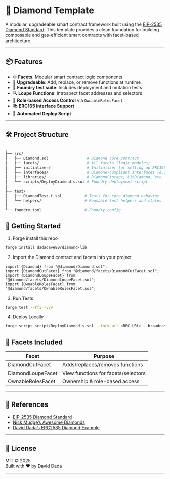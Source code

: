 # 💎 Diamond Template

A modular, upgradeable smart contract framework built using the [EIP-2535 Diamond Standard](https://eips.ethereum.org/EIPS/eip-2535). This template provides a clean foundation for building composable and gas-efficient smart contracts with facet-based architecture.

---

## 📦 Features

- ⚙️ **Facets**: Modular smart contract logic components
- 🔁 **Upgradeable**: Add, replace, or remove functions at runtime
- 🧪 **Foundry test suite**: Includes deployment and mutation tests
- 🔍 **Loupe Functions**: Introspect facet addresses and selectors
- 👑 **Role-based Access Control** via `OwnableRolesFacet`
- 📚 **ERC165 Interface Support**
- 🚀 **Automated Deploy Script**

---

## 🛠️ Project Structure

```sh
.
├── src/
│   ├── Diamond.sol                 # Diamond core contract
│   ├── facets/                     # All facets (logic modules)
│   ├── initializer/                # Initializer for setting up ERC165 and others
│   ├── interfaces/                 # Diamond-compliant interfaces (e.g. IDiamondCut)
│   ├── libraries/                  # DiamondStorage, LibDiamond, etc.
│   └── scripts/DeployDiamond.s.sol # Foundry deployment script
│
├── test/
│   ├── DiamondTest.t.sol          # Tests for core diamond behavior
│   └── helpers/                   # Reusable test helpers and states
│
└── foundry.toml                   # Foundry config
```

## 🚀 Getting Started

1. Forge install this repo

```sh
forge install dadadave80/diamond-lib
```

2. Import the Diamond contract and facets into your project
```solidity
import {Diamond} from "@diamond/Diamond.sol";
import {DiamondCutFacet} from "@diamond/facets/DiamondCutFacet.sol";
import {DiamondLoupeFacet} from "@diamond/facets/DiamondLoupeFacet.sol";
import {OwnableRolesFacet} from "@diamond/facets/OwnableRolesFacet.sol";
```

3. Run Tests

```sh
forge test --ffi -vvv
```

4. Deploy Locally

```sh
forge script script/DeployDiamond.s.sol --fork-url <RPC_URL> --broadcast
```

## 🧩 Facets Included

| Facet             | Purpose                              |
|-------------------|------------------------------------|
| DiamondCutFacet    | Adds/replaces/removes functions     |
| DiamondLoupeFacet  | View functions for facets/selectors |
| OwnableRolesFacet  | Ownership & role-based access       |

---

## 📘 References

- [EIP-2535 Diamond Standard](https://eips.ethereum.org/EIPS/eip-2535)
- [Nick Mudge’s Awesome Diamonds](https://github.com/mudgen/awesome-diamonds)
- [David Dada’s ERC2535 Diamond Example](https://github.com/DADADAVE80/erc2535-diamond-example)

---

## 🧠 License

MIT © 2025  
Built with ♥ by David Dada

---
